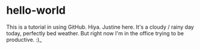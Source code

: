 # hello-world
This is a tutorial in using GitHub.
Hiya. Justine here. It's a cloudy / rainy day today, perfectly bed weather. But right now I'm in the office trying to be productive. :)_
